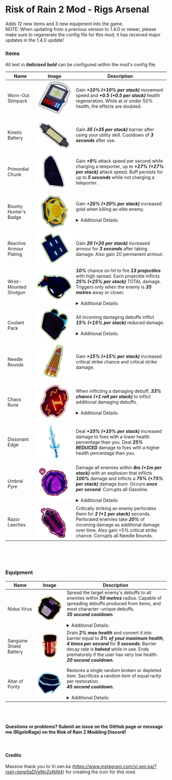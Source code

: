 # Risk of Rain 2 Mod - Rigs Arsenal
Adds 12 new items and 3 new equipment into the game.
<br>NOTE: When updating from a previous version to 1.4.0 or newer, please make sure to regenerate the config file for this mod; it has received major updates in the 1.4.0 update!

### Items

All text in ***italicised bold*** can be configured within the mod's config file.

| Name | Image | Description |
| ---------- | ---------- | ---------- |
| Worn-Out Stimpack | ![Worn Out Stimpack](https://raw.githubusercontent.com/The-Liam-Blair/Risk-of-Rain-2-RigsArsenal/main/UnityProject/Assets/Materials/Item/WornOutStimpack/WornOutStimpack.png) | Gain ***+10% (+10% per stack)*** movement speed and ***+0.5 (+0.5 per stack)*** health regeneration. While at or under 50% health, the effects are doubled. |
| Kinetic Battery | ![Kinetic Battery](https://raw.githubusercontent.com/The-Liam-Blair/Risk-of-Rain-2-RigsArsenal/main/UnityProject/Assets/Materials/Item/KineticBattery/KineticBattery.PNG) | Gain ***35 (+35 per stack)*** barrier after using your utility skill. Cooldown of ***3 seconds*** after use. |
| Primordial Chunk | ![Primordial Chunk](https://raw.githubusercontent.com/The-Liam-Blair/Risk-of-Rain-2-RigsArsenal/main/UnityProject/Assets/Materials/Item/PrimordialChunk/PrimordialChunk.png) | Gain ***+9%*** attack speed per second while charging a teleporter, up to ***+27% (+27% per stack)*** attack speed. Buff persists for up to ***5 seconds*** while not charging a teleporter. |
||||
||||
| Bounty Hunter's Badge | ![Bounty Hunter's Badge](https://raw.githubusercontent.com/The-Liam-Blair/Risk-of-Rain-2-RigsArsenal/main/UnityProject/Assets/Materials/Item/BountyHunterBadge/BountyHunterBadge.png) | Gain ***+20% (+20% per stack)*** increased gold when killing an elite enemy.<br><br><details> <summary> Additional Details:</summary> <br> - Hyperbolic scaling, approaching ***+100% gold gain.*** </details> |
| Reactive Armour Plating | ![Reactive Armour Plating](https://raw.githubusercontent.com/The-Liam-Blair/Risk-of-Rain-2-RigsArsenal/main/UnityProject/Assets/Materials/Item/ReactiveArmourPlate/ReactiveArmourPlating.png) | Gain ***20 (+20 per stack)*** increased armour for ***3 seconds*** after taking damage. Also gain 20 permanent armour. |
| Wrist-Mounted Shotgun | ![Wrist-Mounted Shotgun](https://raw.githubusercontent.com/The-Liam-Blair/Risk-of-Rain-2-RigsArsenal/main/UnityProject/Assets/Materials/Item/WristMountedShotgun/WristMountedShotgun.png) | ***10%*** chance on hit to fire ***13 projectiles*** with high spread. Each projectile inflicts ***25% (+25% per stack)*** TOTAL damage. Triggers only when the enemy is ***35 metres*** away or closer. <br><br><details> <summary> Additional Details:</summary> <br>- Includes configurable range indicator.<br>- Shares a proc mask with AtG Missile Mk. 1 and will override it if the foe was within range.</details>|
| Coolant Pack| ![Coolant Pack](https://raw.githubusercontent.com/The-Liam-Blair/Risk-of-Rain-2-RigsArsenal/main/UnityProject/Assets/Materials/Item/CoolantPack/CoolantPack.png) | All incoming damaging debuffs inflict ***15% (+15% per stack)*** reduced damage. <br><br><details> <summary> Additional Details:</summary> <br> - Hyperbolic scaling, approaching -100% incoming damaging debuff damage. </details> |
| Needle Rounds | ![Needle Rounds](https://raw.githubusercontent.com/The-Liam-Blair/Risk-of-Rain-2-RigsArsenal/main/UnityProject/Assets/Materials/Item/NeedleRounds/NeedleRounds.png) | Gain ***+15% (+15% per stack)*** increased critical strike chance and critical strike damage. |
||||
||||
| Chaos Rune | ![ChaosRune](https://raw.githubusercontent.com/The-Liam-Blair/Risk-of-Rain-2-RigsArsenal/main/UnityProject/Assets/Materials/Item/ChaosRune/ChaosRune.png) | When inflicting a damaging debuff, ***33% chance*** ***(+1 roll per stack)*** to inflict additional damaging debuffs. <br><br><details> <summary> Additional Details:</summary> <br>- Can inflict bleed, burn, Acrid's blight and collapse.</details> |
||||
||||
| Dissonant Edge | ![Dissonant Edge](https://raw.githubusercontent.com/The-Liam-Blair/Risk-of-Rain-2-RigsArsenal/main/UnityProject/Assets/Materials/Item/DissonantEdge/DissonantEdge.png) | Deal ***+10% (+10% per stack)*** increased damage to foes with a lower health percentage than you. Deal ***25% REDUCED*** damage to foes with a higher health percentage than you. |
||||
||||
| Umbral Pyre | ![Umbral Pyre](https://raw.githubusercontent.com/The-Liam-Blair/Risk-of-Rain-2-RigsArsenal/main/UnityProject/Assets/Materials/Item/UmbralPyre/UmbralPyre.png) | Damage all enemies within ***8m (+1m per stack)*** with an explosion that inflicts ***100%*** damage and inflicts a ***75% (+75% per stack)*** damage burn. Occurs ***once per second***. Corrupts all Gasoline. <br><br><details> <summary> Additional Details:</summary> <br>- Explosion visuals only show when it impacts an enemy. Visual effect can also be disabled in the config.</details> |
| Razor Leeches | ![Razor Leeches](https://raw.githubusercontent.com/The-Liam-Blair/Risk-of-Rain-2-RigsArsenal/main/UnityProject/Assets/Materials/Item/RazorLeeches/RazorLeeches.png) | Critically striking an enemy perforates them for ***2 (+1 per stack)*** seconds. Perforated enemies take ***20%*** of incoming damage as additional damage over time. Also gain +5% critical strike chance. Corrupts all Needle Rounds. |

<br><br><br>

### Equipment
| Name | Image | Description |
| ---------- | ---------- | ---------- |
| Nidus Virus | ![Nidus Virus](https://raw.githubusercontent.com/The-Liam-Blair/Risk-of-Rain-2-RigsArsenal/main/UnityProject/Assets/Materials/Equipment/NidusVirus/NidusVirus.png) | Spread the target enemy's debuffs to all enemies within ***50 metres*** radius. Capable of spreading debuffs produced from items, and most character-unique debuffs.<br>***35 second cooldown.***<br><br><details><summary>Additional Details:</summary><br>- Can spread all character-unique damage over time debuffs.<br>-  Can spread Rex's weakness and fruiting. Cannot spread entangle.<br>-  Cannot spread Mercenary's expose. |
| Sanguine Shield Battery | ![Sanguine Shield Battery](https://raw.githubusercontent.com/The-Liam-Blair/Risk-of-Rain-2-RigsArsenal/main/UnityProject/Assets/Materials/Equipment/SanguineShieldBattery/SanguineShieldBattery.png) |  Drain ***2% max health*** and convert it into barrier equal to ***3% of your maximum health***, ***4 times per second*** for ***5 seconds***. Barrier decay rate is ***halved*** while in use. Ends prematurely if the user has very low health.<br>***20 second cooldown.*** |
||||
||||
| Altar of Purity | ![Purity Altar](https://raw.githubusercontent.com/The-Liam-Blair/Risk-of-Rain-2-RigsArsenal/main/UnityProject/Assets/Materials/Equipment/PurityAltar/PurityAltar.png) | Restores a single random broken or depleted item. Sacrifices a random item of equal rarity per restoration.<br>***45 second cooldown.***<br><br><details> <summary> Additional Details:</summary> <br>- Can sacrifice a random common item to restore Power Elixirs, Delicate Watches, and cure tonic afflictions.<br>- Can sacrifice a random legendary item to restore Dio's Best Friend and Pluripotent Larva.<br>- Void items can also be used for sacrifice.</details> |

<br><br>

#### Questions or problems? Submit an issue on the GitHub page or message me (RigsInRags) on the Risk of Rain 2 Modding Discord!

<br>

#### Credits
Massive thank you to Vi.sen.ka (https://www.instagram.com/vi.sen.ka/?igsh=bmp5aDVqNnZpNjN4) for creating the icon for this mod.
